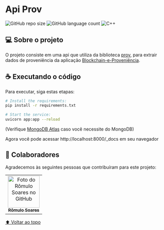 # Api Prov

![GitHub repo size](https://img.shields.io/github/repo-size/romulolassoares//ApiProv?style=for-the-badge)
![GitHub language count](https://img.shields.io/github/languages/count/romulolassoares//ApiProv?style=for-the-badge)
![C++](https://img.shields.io/badge/C%2B%2B-00599C?style=for-the-badge&logo=c%2B%2B&logoColor=white)


## 💻 Sobre o projeto

O projeto consiste em uma api que utiliza da biblioteca [prov](https://prov.readthedocs.io/en/latest/), para extrair dados de proveniência da aplicação [Blockchain-e-Proveniência](https://github.com/romulolassoares/Blockchain-e-Proveniencia).

## ☕ Executando o código

Para executar, siga estas etapas:

```bash
# Install the requirements:
pip install -r requirements.txt

# Start the service:
uvicorn app:app --reload
```

(Verifique [MongoDB Atlas](https://www.mongodb.com/cloud/atlas) caso você necessite do MongoDB)

Agora você pode acessar http://localhost:8000/_docs em seu navegador


## 🤝 Colaboradores

Agradecemos às seguintes pessoas que contribuíram para este projeto:

<table>
  <tr>
    <td align="center">
      <a href="https://github.com/romulolassoares">
        <img src="https://github.com/romulolassoares.png" width="100px;" alt="Foto do Rômulo Soares no GitHub"/><br>
        <sub>
          <b>Rômulo Soares</b>
        </sub>
      </a>
    </td>
  </tr>
</table>

[⬆ Voltar ao topo](#api-prov)<br>